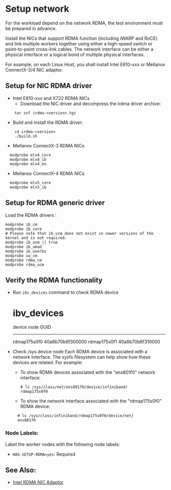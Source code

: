 # Setup network

For the workload depend on the network RDMA, the test environment must be prepared in advance.

Install the NICs that support RDMA function (including iWARP and RoCE) and link multiple workers together using either a high-speed switch or point-to-point cross-link cables. The network interface can be either a physical interface or a logical bond of multiple physical interfaces.

For example, on each Linux Host, you shall install Intel E810-xxx or Mellanox ConnectX-3/4 NIC adaptor.

## Setup for NIC RDMA driver

- Intel E810-xxx and X722 RDMA NICs
  - Download the NIC driver and decompress the irdma driver archive:
```
    tar zxf irdma-<version>.tgz
```
  - Build and install the RDMA driver:
```
    cd irdma-<version>
    ./build.sh
```

- Mellanox ConnectX-3 RDMA NICs
```
  modprobe mlx4_core
  modprobe mlx4_ib
  modprobe mlx4_en
```
- Mellanox ConnectX-4 RDMA NICs
```
  modprobe mlx5_core
  modprobe mlx5_ib
```

## Setup for RDMA generic driver
Load the RDMA drivers :
  ```
  modprobe ib_cm
  modprobe ib_core
  # Please note that ib_ucm does not exist in newer versions of the kernel and is not required.
  modprobe ib_ucm || true
  modprobe ib_umad
  modprobe ib_uverbs
  modprobe iw_cm
  modprobe rdma_cm
  modprobe rdma_ucm
  ```

## Verify the RDMA functionality
- Run `ibv_devices` command to check RDMA device
    # ibv_devices
    device                 node GUID
    ------              ----------------
    rdmap175s0f0        40a6b70b6f300000
    rdmap175s0f1        40a6b70b6f310000

- Check /sys device node
  Each RDMA device is associated with a network interface. The sysfs filesystem
  can help show how these devices are related. For example:
  - To show RDMA devices associated with the "ens801f0" network interface:
    ```
    # ls /sys/class/net/ens801f0/device/infiniband/
    rdmap175s0f0
    ```
  - To show the network interface associated with the "rdmap175s0f0" RDMA device:
  ```
    # ls /sys/class/infiniband/rdmap175s0f0/device/net/
    ens801f0
  ```

### Node Labels:

Label the worker nodes with the following node labels:
- `HAS-SETUP-RDMA=yes`: Required

## See Also:

- [Intel RDMA NIC Adaptor][Intel RDMA NIC website]

[Intel RDMA NIC website]: https://www.intel.com/content/www/us/en/download/19632/linux-rdma-driver-for-the-e810-and-x722-intel-ethernet-controllers.html

